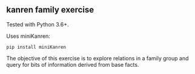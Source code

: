 ## kanren family exercise

Tested with Python 3.6+.

Uses miniKanren:

    pip install miniKanren

The objective of this exercise is to explore relations in a family group
and query for bits of information derived from base facts.
